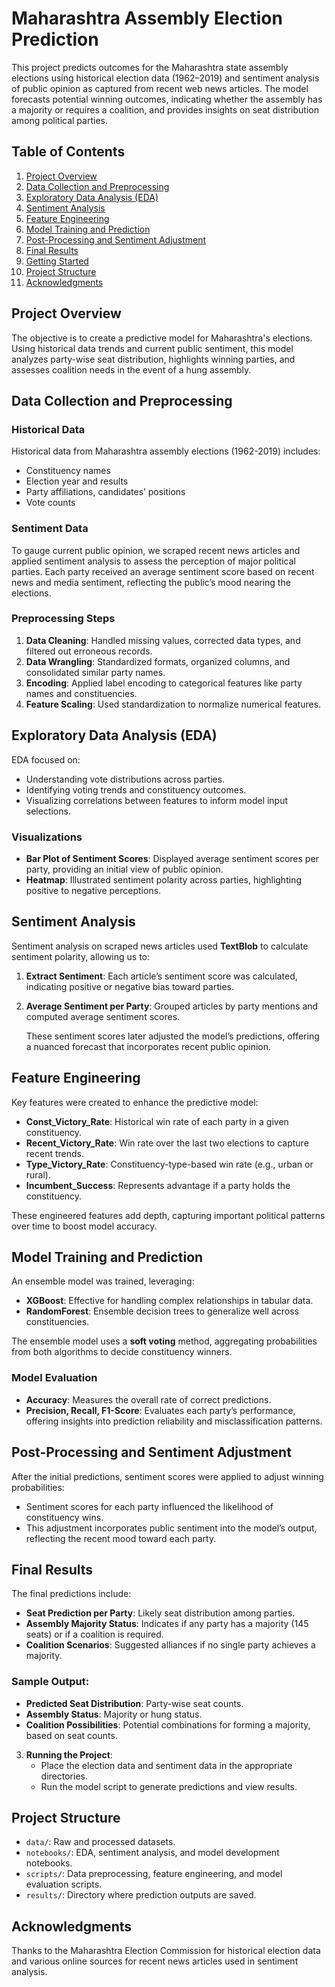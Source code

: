 # Maharashtra Assembly Election Prediction

This project predicts outcomes for the Maharashtra state assembly elections using historical election data (1962–2019) and sentiment analysis of public opinion as captured from recent web news articles. The model forecasts potential winning outcomes, indicating whether the assembly has a majority or requires a coalition, and provides insights on seat distribution among political parties.

## Table of Contents
1. [Project Overview](#project-overview)
2. [Data Collection and Preprocessing](#data-collection-and-preprocessing)
3. [Exploratory Data Analysis (EDA)](#exploratory-data-analysis-eda)
4. [Sentiment Analysis](#sentiment-analysis)
5. [Feature Engineering](#feature-engineering)
6. [Model Training and Prediction](#model-training-and-prediction)
7. [Post-Processing and Sentiment Adjustment](#post-processing-and-sentiment-adjustment)
8. [Final Results](#final-results)
9. [Getting Started](#getting-started)
10. [Project Structure](#project-structure)
11. [Acknowledgments](#acknowledgments)

## Project Overview
The objective is to create a predictive model for Maharashtra's elections. Using historical data trends and current public sentiment, this model analyzes party-wise seat distribution, highlights winning parties, and assesses coalition needs in the event of a hung assembly.

## Data Collection and Preprocessing
### Historical Data
Historical data from Maharashtra assembly elections (1962-2019) includes:
- Constituency names
- Election year and results
- Party affiliations, candidates’ positions
- Vote counts

### Sentiment Data
To gauge current public opinion, we scraped recent news articles and applied sentiment analysis to assess the perception of major political parties. Each party received an average sentiment score based on recent news and media sentiment, reflecting the public’s mood nearing the elections.

### Preprocessing Steps
1. **Data Cleaning**: Handled missing values, corrected data types, and filtered out erroneous records.
2. **Data Wrangling**: Standardized formats, organized columns, and consolidated similar party names.
3. **Encoding**: Applied label encoding to categorical features like party names and constituencies.
4. **Feature Scaling**: Used standardization to normalize numerical features.

## Exploratory Data Analysis (EDA)
EDA focused on:
- Understanding vote distributions across parties.
- Identifying voting trends and constituency outcomes.
- Visualizing correlations between features to inform model input selections.

### Visualizations
- **Bar Plot of Sentiment Scores**: Displayed average sentiment scores per party, providing an initial view of public opinion.
- **Heatmap**: Illustrated sentiment polarity across parties, highlighting positive to negative perceptions.

## Sentiment Analysis
Sentiment analysis on scraped news articles used **TextBlob** to calculate sentiment polarity, allowing us to:
1. **Extract Sentiment**: Each article’s sentiment score was calculated, indicating positive or negative bias toward parties.
2. **Average Sentiment per Party**: Grouped articles by party mentions and computed average sentiment scores.
   
   These sentiment scores later adjusted the model’s predictions, offering a nuanced forecast that incorporates recent public opinion.

## Feature Engineering
Key features were created to enhance the predictive model:
- **Const_Victory_Rate**: Historical win rate of each party in a given constituency.
- **Recent_Victory_Rate**: Win rate over the last two elections to capture recent trends.
- **Type_Victory_Rate**: Constituency-type-based win rate (e.g., urban or rural).
- **Incumbent_Success**: Represents advantage if a party holds the constituency.

These engineered features add depth, capturing important political patterns over time to boost model accuracy.

## Model Training and Prediction
An ensemble model was trained, leveraging:
- **XGBoost**: Effective for handling complex relationships in tabular data.
- **RandomForest**: Ensemble decision trees to generalize well across constituencies.

The ensemble model uses a **soft voting** method, aggregating probabilities from both algorithms to decide constituency winners.

### Model Evaluation
- **Accuracy**: Measures the overall rate of correct predictions.
- **Precision, Recall, F1-Score**: Evaluates each party’s performance, offering insights into prediction reliability and misclassification patterns.

## Post-Processing and Sentiment Adjustment
After the initial predictions, sentiment scores were applied to adjust winning probabilities:
- Sentiment scores for each party influenced the likelihood of constituency wins.
- This adjustment incorporates public sentiment into the model’s output, reflecting the recent mood toward each party.

## Final Results
The final predictions include:
- **Seat Prediction per Party**: Likely seat distribution among parties.
- **Assembly Majority Status**: Indicates if any party has a majority (145 seats) or if a coalition is required.
- **Coalition Scenarios**: Suggested alliances if no single party achieves a majority.

### Sample Output:
- **Predicted Seat Distribution**: Party-wise seat counts.
- **Assembly Status**: Majority or hung status.
- **Coalition Possibilities**: Potential combinations for forming a majority, based on seat counts.

3. **Running the Project**:
   - Place the election data and sentiment data in the appropriate directories.
   - Run the model script to generate predictions and view results.

## Project Structure
- `data/`: Raw and processed datasets.
- `notebooks/`: EDA, sentiment analysis, and model development notebooks.
- `scripts/`: Data preprocessing, feature engineering, and model evaluation scripts.
- `results/`: Directory where prediction outputs are saved.

## Acknowledgments
Thanks to the Maharashtra Election Commission for historical election data and various online sources for recent news articles used in sentiment analysis.
